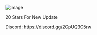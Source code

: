 ![image](https://github.com/user-attachments/assets/b02c0e77-9dad-4dbc-98d0-0c80ddd3790b)

20 Stars For New Update




Discord: https://discord.gg/2CpUQ3C5rw
